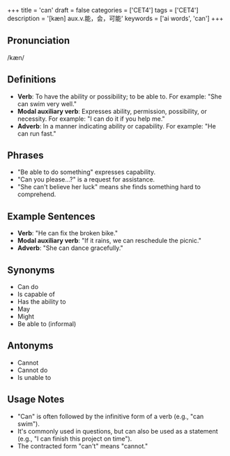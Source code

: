 +++
title = 'can'
draft = false
categories = ['CET4']
tags = ['CET4']
description = '[kæn] aux.v.能，会，可能'
keywords = ['ai words', 'can']
+++

## Pronunciation
/kæn/

## Definitions
- **Verb**: To have the ability or possibility; to be able to. For example: "She can swim very well."
- **Modal auxiliary verb**: Expresses ability, permission, possibility, or necessity. For example: "I can do it if you help me."
- **Adverb**: In a manner indicating ability or capability. For example: "He can run fast."

## Phrases
- "Be able to do something" expresses capability.
- "Can you please...?" is a request for assistance.
- "She can't believe her luck" means she finds something hard to comprehend.

## Example Sentences
- **Verb**: "He can fix the broken bike."
- **Modal auxiliary verb**: "If it rains, we can reschedule the picnic."
- **Adverb**: "She can dance gracefully."

## Synonyms
- Can do
- Is capable of
- Has the ability to
- May
- Might
- Be able to (informal)

## Antonyms
- Cannot
- Cannot do
- Is unable to

## Usage Notes
- "Can" is often followed by the infinitive form of a verb (e.g., "can swim").
- It's commonly used in questions, but can also be used as a statement (e.g., "I can finish this project on time").
- The contracted form "can't" means "cannot."
